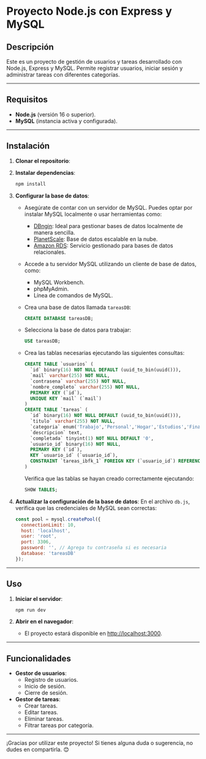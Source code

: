 # Proyecto Node.js con Express y MySQL

## Descripción

Este es un proyecto de gestión de usuarios y tareas desarrollado con Node.js, Express y MySQL. Permite registrar usuarios, iniciar sesión y administrar tareas con diferentes categorías.

---

## Requisitos

- **Node.js** (versión 16 o superior).
- **MySQL** (instancia activa y configurada).

---

## Instalación

1. **Clonar el repositorio**:

2. **Instalar dependencias**:

   ```bash
   npm install
   ```

3. **Configurar la base de datos**:

   - Asegúrate de contar con un servidor de MySQL. Puedes optar por instalar MySQL localmente o usar herramientas como:

     - [DBngin](https://dbngin.com/): Ideal para gestionar bases de datos localmente de manera sencilla.
     - [PlanetScale](https://planetscale.com/): Base de datos escalable en la nube.
     - [Amazon RDS](https://aws.amazon.com/rds/): Servicio gestionado para bases de datos relacionales.

   - Accede a tu servidor MySQL utilizando un cliente de base de datos, como:

     - MySQL Workbench.
     - phpMyAdmin.
     - Línea de comandos de MySQL.

   - Crea una base de datos llamada `tareasDB`:

     ```sql
     CREATE DATABASE tareasDB;
     ```

   - Selecciona la base de datos para trabajar:

     ```sql
     USE tareasDB;
     ```

   - Crea las tablas necesarias ejecutando las siguientes consultas:

     ```sql
     CREATE TABLE `usuarios` (
       `id` binary(16) NOT NULL DEFAULT (uuid_to_bin(uuid())),
       `mail` varchar(255) NOT NULL,
       `contrasena` varchar(255) NOT NULL,
       `nombre_completo` varchar(255) NOT NULL,
       PRIMARY KEY (`id`),
       UNIQUE KEY `mail` (`mail`)
     ) 
     CREATE TABLE `tareas` (
       `id` binary(16) NOT NULL DEFAULT (uuid_to_bin(uuid())),
       `titulo` varchar(255) NOT NULL,
       `categoria` enum('Trabajo','Personal','Hogar','Estudios','Finanzas','Salud','Entretenimiento','Otros') NOT NULL,
       `descripcion` text,
       `completada` tinyint(1) NOT NULL DEFAULT '0',
       `usuario_id` binary(16) NOT NULL,
       PRIMARY KEY (`id`),
       KEY `usuario_id` (`usuario_id`),
       CONSTRAINT `tareas_ibfk_1` FOREIGN KEY (`usuario_id`) REFERENCES `usuarios` (`id`) ON DELETE CASCADE
     ) 
     ```

     Verifica que las tablas se hayan creado correctamente ejecutando:

     ```sql
     SHOW TABLES;
     ```

4. **Actualizar la configuración de la base de datos**: En el archivo `db.js`, verifica que las credenciales de MySQL sean correctas:

   ```javascript
   const pool = mysql.createPool({
     connectionLimit: 10,
     host: 'localhost',
     user: 'root',
     port: 3306,
     password: '', // Agrega tu contraseña si es necesaria
     database: 'tareasDB'
   });
   ```

---

## Uso

1. **Iniciar el servidor**:

   ```bash
   npm run dev
   ```

2. **Abrir en el navegador**:

   - El proyecto estará disponible en [http://localhost:3000](http://localhost:3000).

---

## Funcionalidades

- **Gestor de usuarios**:
  - Registro de usuarios.
  - Inicio de sesión.
  - Cierre de sesión.
- **Gestor de tareas**:
  - Crear tareas.
  - Editar tareas.
  - Eliminar tareas.
  - Filtrar tareas por categoría.

---

¡Gracias por utilizar este proyecto! Si tienes alguna duda o sugerencia, no dudes en compartirla. 😊

